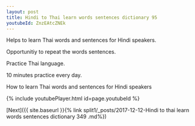 ```yaml
---
layout: post
title: Hindi to Thai learn words sentences dictionary 95 
youtubeId: ZnzEAtcZNEk
---
```

 
 
Helps to learn Thai words and sentences for Hindi speakers.

Opportunitiy to repeat the words sentences. 

Practice Thai language. 
 
10 minutes practice every day. 
 
How to learn Thai words and sentences for Hindi speakers 
 
{% include youtubePlayer.html id=page.youtubeId %}
 
 
[Next]({{ site.baseurl }}{% link  split1/_posts/2017-12-12-Hindi to thai learn words sentences dictionary 349 .md%})
 
